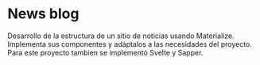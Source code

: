 # News blog

Desarrollo de la estructura de un sitio de noticias usando Materialize. Implementa sus componentes y adáptalos a las necesidades del proyecto. Para este proyecto tambien se implementó Svelte y Sapper.
